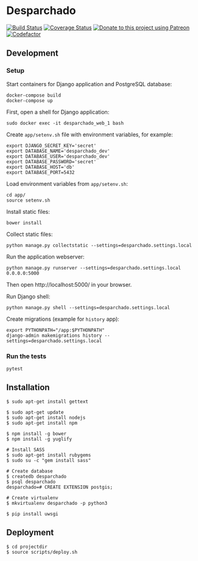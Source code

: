 # Desparchado

[![Build Status](https://travis-ci.com/cansadadeserfeliz/desparchado.svg?branch=master)](https://travis-ci.com/cansadadeserfeliz/desparchado)
[![Coverage Status](https://codecov.io/gh/cansadadeserfeliz/desparchado/branch/master/graphs/badge.svg?branch=master)](https://codecov.io/github/cansadadeserfeliz/desparchado?branch=master)
[![Donate to this project using Patreon](https://img.shields.io/badge/patreon-donate-yellow.svg)](https://www.patreon.com/desparchado)
[![Codefactor](https://www.codefactor.io/repository/github/cansadadeserfeliz/desparchado/badge?style=social)](https://www.codefactor.io/repository/github/cansadadeserfeliz/desparchado)

## Development

### Setup

Start containers for Django application and PostgreSQL database:

    docker-compose build
    docker-compose up

First, open a shell for Django application:

    sudo docker exec -it desparchado_web_1 bash

Create `app/setenv.sh` file with environment variables, for example:

    export DJANGO_SECRET_KEY='secret'
    export DATABASE_NAME='desparchado_dev'
    export DATABASE_USER='desparchado_dev'
    export DATABASE_PASSWORD='secret'
    export DATABASE_HOST='db'
    export DATABASE_PORT=5432

Load environment variables from `app/setenv.sh`:

    cd app/
    source setenv.sh

Install static files:

    bower install

Collect static files:

    python manage.py collectstatic --settings=desparchado.settings.local

Run the application webserver:

    python manage.py runserver --settings=desparchado.settings.local 0.0.0.0:5000

Then open http://localhost:5000/ in your browser.

Run Django shell:

    python manage.py shell --settings=desparchado.settings.local

Create migrations (example for `history` app):

    export PYTHONPATH="/app:$PYTHONPATH"
    django-admin makemigrations history --settings=desparchado.settings.local

### Run the tests

    pytest

## Installation

    $ sudo apt-get install gettext

    $ sudo apt-get update
    $ sudo apt-get install nodejs
    $ sudo apt-get install npm

    $ npm install -g bower
    $ npm install -g yuglify

    # Install SASS
    $ sudo apt-get install rubygems
    $ sudo su -c "gem install sass"

    # Create database
    $ createdb desparchado
    $ psql desparchado
    desparchado=# CREATE EXTENSION postgis;

    # Create virtualenv
    $ mkvirtualenv desparchado -p python3

    $ pip install uwsgi

## Deployment

    $ cd projectdir
    $ source scripts/deploy.sh

